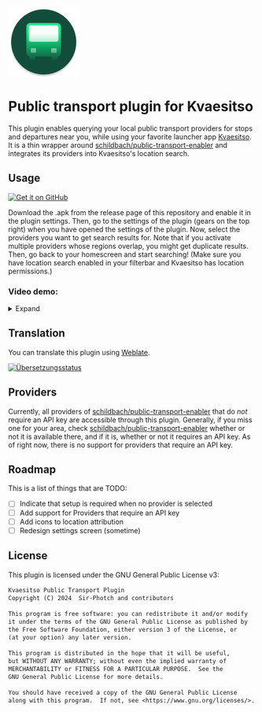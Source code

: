<img src="app/src/main/res/mipmap-xxhdpi/ic_launcher_round.png"/>

# Public transport plugin for Kvaesitso

This plugin enables querying your local public transport providers for stops and departures near you, while using your favorite launcher app [Kvaesitso](https://github.com/MM2-0/Kvaesitso).
It is a thin wrapper around [schildbach/public-transport-enabler](https://github.com/schildbach/public-transport-enabler) and integrates its providers into Kvaesitso's location search.

## Usage

[<img src="https://github.com/machiav3lli/oandbackupx/blob/034b226cea5c1b30eb4f6a6f313e4dadcbb0ece4/badge_github.png"
    alt="Get it on GitHub"
    height="80">](https://github.com/Sir-Photch/KvaesitsoPlugin-PublicTransport/releases)

Download the .apk from the release page of this repository and enable it in the plugin settings. Then, go to the settings of the plugin (gears on the top right) when you have opened the settings of the plugin. Now, select the providers you want to get search results for. Note that if you activate multiple providers whose regions overlap, you might get duplicate results. Then, go back to your homescreen and start searching! (Make sure you have location search enabled in your filterbar and Kvaesitso has location permissions.)

### Video demo:
<details>
  <summary>Expand</summary>

  [plugin-usage.webm](https://github.com/Sir-Photch/KvaesitsoPlugin-PublicTransport/assets/47949835/724fcde6-c758-4e75-8725-6b8d9a3813e3)
</details>



## Translation

You can translate this plugin using [Weblate](https://hosted.weblate.org/projects/kvaesitsoplugin-publictransport/localization/).

<a href="https://hosted.weblate.org/engage/kvaesitsoplugin-publictransport/">
<img src="https://hosted.weblate.org/widget/kvaesitsoplugin-publictransport/localization/287x66-grey.png" alt="Übersetzungsstatus" />
</a>

## Providers

Currently, all providers of [schildbach/public-transport-enabler](https://github.com/schildbach/public-transport-enabler) that do _not_ require an API key are accessible through this plugin. Generally, if you miss one for your area, check [schildbach/public-transport-enabler](https://github.com/schildbach/public-transport-enabler) whether or not it is available there, and if it is, whether or not it requires an API key. As of right now, there is no support for providers that require an API key.

## Roadmap

This is a list of things that are TODO:

- [ ] Indicate that setup is required when no provider is selected
- [ ] Add support for Providers that require an API key
- [ ] Add icons to location attribution
- [ ] Redesign settings screen (sometime)

## License

This plugin is licensed under the GNU General Public License v3:
```
Kvaesitso Public Transport Plugin
Copyright (C) 2024  Sir-Photch and contributors

This program is free software: you can redistribute it and/or modify
it under the terms of the GNU General Public License as published by
the Free Software Foundation, either version 3 of the License, or
(at your option) any later version.

This program is distributed in the hope that it will be useful,
but WITHOUT ANY WARRANTY; without even the implied warranty of
MERCHANTABILITY or FITNESS FOR A PARTICULAR PURPOSE.  See the
GNU General Public License for more details.

You should have received a copy of the GNU General Public License
along with this program.  If not, see <https://www.gnu.org/licenses/>.
```



